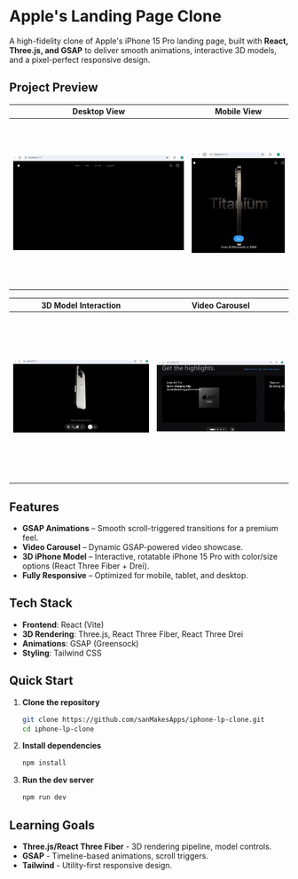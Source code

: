 # Apple's Landing Page Clone

A high-fidelity clone of Apple's iPhone 15 Pro landing page, built with **React, Three.js, and GSAP** to deliver smooth animations, interactive 3D models, and a pixel-perfect responsive design.

## Project Preview

| Desktop View | Mobile View |
|--------------|-------------|
| <img src="assets/apple-lg.gif" style="height:300px;width:auto;object-fit:contain;"> | <img src="assets/apple-sm.gif" style="height:300px;width:auto;object-fit:contain;"> |

| 3D Model Interaction | Video Carousel |
|----------------------|----------------|
| <img src="assets/apple-dyn-3d.gif" style="height:300px;width:auto;object-fit:contain;"> | <img src="assets/apple-carousel.gif" style="height:300px;width:auto;object-fit:contain;"> |


## Features

- **GSAP Animations** – Smooth scroll-triggered transitions for a premium feel.
- **Video Carousel** – Dynamic GSAP-powered video showcase.
- **3D iPhone Model** – Interactive, rotatable iPhone 15 Pro with color/size options (React Three Fiber + Drei).
- **Fully Responsive** – Optimized for mobile, tablet, and desktop.

## Tech Stack

- **Frontend**: React (Vite)
- **3D Rendering**: Three.js, React Three Fiber, React Three Drei
- **Animations**: GSAP (Greensock)
- **Styling**: Tailwind CSS


## Quick Start

1. **Clone the repository**
   ```sh
   git clone https://github.com/sanMakesApps/iphone-lp-clone.git
   cd iphone-lp-clone

2. **Install dependencies**
   ```sh
   npm install

3. **Run the dev server**
   ```sh
   npm run dev

## Learning Goals

- **Three.js/React Three Fiber** - 3D rendering pipeline, model controls.
- **GSAP** - Timeline-based animations, scroll triggers.
- **Tailwind** - Utility-first responsive design.
